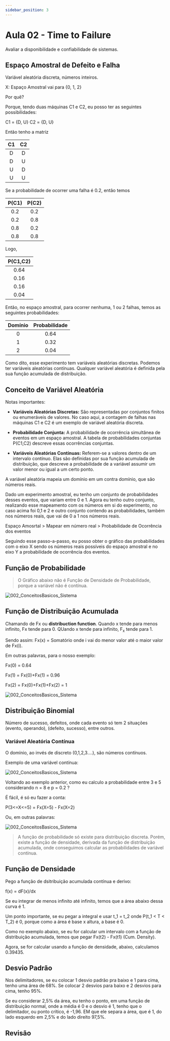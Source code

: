```yaml
---
sidebar_position: 3
---
```


# Aula 02 - Time to Failure

Avaliar a disponibilidade e confiabilidade de sistemas.

## Espaço Amostral de Defeito e Falha

Variável aleatória discreta, números inteiros.

X: Espaço Amostral vai para {0, 1, 2}

Por quê?

Porque, tendo duas máquinas C1 e C2, eu posso ter as seguintes possibilidades:

C1 = {D, U}
C2 = {D, U}

Então tenho a matriz

| C1 | C2 |
|:-------------:|:-------------:|
|       D       |       D       |
|       D       |       U       |
|       U       |       D       |
|       U       |       U       |

Se a probabilidade de ocorrer uma falha é 0.2, então temos

| P(C1) | P(C2) |
|:----------------:|:----------------:|
|       0.2        |       0.2        |
|       0.2        |       0.8        |
|       0.8        |       0.2        |
|       0.8        |       0.8        |

Logo,

| P(C1,C2) |
|:-----------------------------:|
|             0.64              |
|             0.16              |
|             0.16              |
|             0.04              |

Então, no espaço amostral, para ocorrer nenhuma, 1 ou 2 falhas, temos as seguintes probabilidades:

| Domínio | Probabilidade |
|:-------:|:-------------:|
|    0    |      0.64     |
|    1    |      0.32     |
|    2    |      0.04     |

Como dito, esse experimento tem variáveis aleatórias discretas. Podemos ter variáveis aleatórias contínuas.
Qualquer variável aleatória é definida pela sua função acumulada de distribuição.

## Conceito de Variável Aleatória

Notas importantes:

- **Variáveis Aleatórias Discretas:** São representadas por conjuntos finitos ou enumeráveis de valores. No caso aqui, a contagem de falhas nas máquinas C1 e C2 é um exemplo de variável aleatória discreta.

- **Probabilidade Conjunta:** A probabilidade de ocorrência simultânea de eventos em um espaço amostral. A tabela de probabilidades conjuntas P(C1,C2) descreve essas ocorrências conjuntas.

- **Variáveis Aleatórias Contínuas:** Referem-se a valores dentro de um intervalo contínuo. Elas são definidas por sua função acumulada de distribuição, que descreve a probabilidade de a variável assumir um valor menor ou igual a um certo ponto.

A variável aleatória mapeia um domínio em um contra domínio, que são números reais. 

Dado um experimento amostral, eu tenho um conjunto de probabilidades desses eventos, que variam entre 0 e 1. 
Agora eu tenho outro conjunto, realizando esse mapeamento com os números em si do experimento, no caso acima foi 0,1 e 2 e outro conjunto contendo as probabilidades, também nos números reais, que vai de 0 a 1 nos números reais. 

Espaço Amosrtal > Mapear em número real > Probabilidade de Ocorrência dos eventos

Seguindo esse passo-a-passo, eu posso obter o gráfico das probabilidades com o eixo X sendo os números reais possíveis do espaço amostral e no eixo Y a probabilidade de ocorrência dos eventos.

## Função de Probabilidade 

> O Gráfico abaixo não é Função de Densidade de Probabilidade, porque a variável não é contínua.

![002_ConceitosBasicos_Sistema](./images/funcao_de_probabilidade.png)

## Função de Distribuição Acumulada

Chamando de Fx ou **distribuction function**.
Quando x tende para menos infinito, Fx tende para 0.
QUando x tende para infinito, F<sub>x</sub> tende para 1.

Sendo assim:
Fx(x) = Somatório onde i vai do menor valor até o maior valor de Fx(i).

Em outras palavras, para o nosso exemplo:

Fx(0) = 0.64

Fx(1) = Fx(0)+Fx(1) = 0.96

Fx(2) = Fx(0)+Fx(1)+Fx(2) = 1

![002_ConceitosBasicos_Sistema](./images/funcao_de_distribuicao_acumulada.png)

## Distribuição Binomial

Número de sucesso, defeitos, onde cada evento só tem 2 situações (evento, operando), (defeito, sucesso), entre outros.

### Variável Aleatória Contínua

O domínio, ao invés de discreto (0,1,2,3....), são números contínuos. 

Exemplo de uma variável contínua:

![002_ConceitosBasicos_Sistema](./images/continua_distribuicao_acumulada.png)

Voltando ao exemplo anterior, como eu calculo a probabilidade entre 3 e 5 considerando n = 8 e p = 0.2 ?

É fácil, é só eu fazer a conta:

P(3<=X<=5) = Fx(X=5) - Fx(X=2)

Ou, em outras palavras:

![002_ConceitosBasicos_Sistema](./images/prob_em_F.png)

> A função de probabilidade só existe para distribuição discreta. Porém, existe a função de densidade, derivada da função de distribuição acumulada, onde conseguimos calcular as probabilidades de variável contínua.

## Função de Densidade

Pego a função de dsitribuição acumulada contínua e derivo:

f(x) = dF(x)/dx

Se eu integrar de menos infinito até infinito, temos que a área abaixo dessa curva é 1.

Um ponto importante, se eu pegar a integral e usar t_1 = t_2 onde P(t_1 < T < T_2) é 0, porque como a área é base x altura, a base é 0. 

Como no exemplo abaixo, se eu for calcular um intervalo com a função de distribuição acumulada, temos que pegar Fx(t2) - Fx(t1) (Cum. Density).

Agora, se for calcular usando a função de densidade, abaixo, calculamos 0.39435.

## Desvio Padrão

Nos delimitadores, se eu colocar 1 desvio padrão pra baixo e 1 para cima, tenho uma área de 68%. Se colocar 2 desvios para baixo e 2 desvios para cima, tenho 95%. 

Se eu considerar 2,5% da área, eu tenho o ponto, em uma função de distribuição normal, onde a média é 0 e o desvio é 1, tenho que o delimitador, ou ponto crítico, é -1,96. EM que ele separa a área, que é 1, do lado esquerdo em 2,5% e do lado direito 97,5%.

## Revisão

